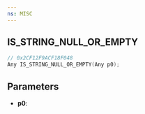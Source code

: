 ```yaml
---
ns: MISC
---
```

## IS_STRING_NULL_OR_EMPTY

```c
// 0x2CF12F9ACF18F048
Any IS_STRING_NULL_OR_EMPTY(Any p0);
```

## Parameters
* **p0**:
